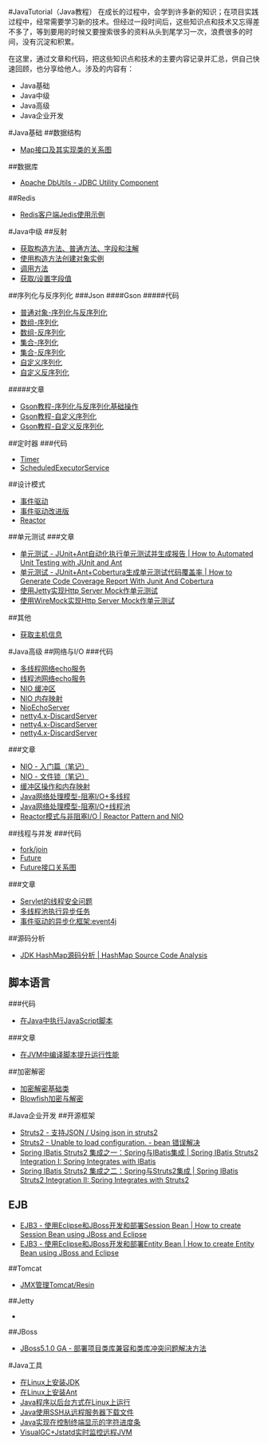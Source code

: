 #JavaTutorial（Java教程）
在成长的过程中，会学到许多新的知识；在项目实践过程中，经常需要学习新的技术。但经过一段时间后，这些知识点和技术又忘得差不多了，等到要用的时候又要搜索很多的资料从头到尾学习一次，浪费很多的时间，没有沉淀和积累。

在这里，通过文章和代码，把这些知识点和技术的主要内容记录并汇总，供自己快速回顾，也分享给他人。涉及的内容有：
* Java基础
* Java中级
* Java高级
* Java企业开发

#Java基础
##数据结构
* [Map接口及其实现类的关系图](src/cn/aofeng/demo/java/util/map/Map接口及其实现类.ucls)

##数据库
* [Apache DbUtils - JDBC Utility Component](src/cn/aofeng/demo/dbutils)

##Redis
* [Redis客户端Jedis使用示例](src/cn/aofeng/demo/redis/JedisDemo.java)


#Java中级
##反射
* [获取构造方法、普通方法、字段和注解](src/cn/aofeng/demo/java/lang/reflect/ClassAnalyze.java)
* [使用构造方法创建对象实例](src/cn/aofeng/demo/java/lang/reflect/CreateInstance.java)
* [调用方法](src/cn/aofeng/demo/java/lang/reflect/InvokeMethod.java)
* [获取/设置字段值](src/cn/aofeng/demo/java/lang/reflect/InvokeField.java)

##序列化与反序列化
###Json
####Gson
#####代码
* [普通对象-序列化与反序列化](src/cn/aofeng/demo/json/gson/SimpleObjectSerialize.java)
* [数组-序列化](src/cn/aofeng/demo/json/gson/ArraySerialize.java)
* [数组-反序列化](src/cn/aofeng/demo/json/gson/ArrayDeserialize.java)
* [集合-序列化](src/cn/aofeng/demo/json/gson/CollectionsSerialize.java)
* [集合-反序列化](src/cn/aofeng/demo/json/gson/CollectionDeserialize.java)
* [自定义序列化](src/cn/aofeng/demo/json/gson/CustomSerialize.java)
* [自定义反序列化](src/cn/aofeng/demo/json/gson/CustomDeserialize.java)

#####文章
* [Gson教程-序列化与反序列化基础操作](http://aofengblog.blog.163.com/blog/static/6317021201571275718825/)
* [Gson教程-自定义序列化](http://aofengblog.blog.163.com/blog/static/631702120157148122062/)
* [Gson教程-自定义反序列化](http://aofengblog.blog.163.com/blog/static/631702120157178202587/)

##定时器
###代码
* [Timer](src/cn/aofeng/demo/java/util/timer/TimerDemo.java)
* [ScheduledExecutorService](src/cn/aofeng/demo/java/util/concurret/ScheduledExecutorServiceDemo.java)

##设计模式
* [事件驱动](src/cn/aofeng/demo/eventdriver_normal)
* [事件驱动改进版](src/cn/aofeng/demo/eventdriver_improve)
* [Reactor](src/cn/aofeng/demo/reactor)

##单元测试
###文章
* [单元测试 - JUnit+Ant自动化执行单元测试并生成报告 | How to Automated Unit Testing with JUnit and Ant](http://aofengblog.blog.163.com/blog/static/6317021201312734058296/)
* [单元测试 - JUnit+Ant+Cobertura生成单元测试代码覆盖率 | How to Generate Code Coverage Report With Junit And Cobertura](http://aofengblog.blog.163.com/blog/static/6317021201312763630878/)
* [使用Jetty实现Http Server Mock作单元测试](src/cn/aofeng/demo/jetty)
* [使用WireMock实现Http Server Mock作单元测试](src/cn/aofeng/demo/wiremock)

##其他
* [获取主机信息](src/cn/aofeng/demo/misc/GetHostInfo.java)

#Java高级
##网络与I/O
###代码
* [多线程网络echo服务](src/cn/aofeng/demo/io/MultiThreadEchoServer.java)
* [线程池网络echo服务](src/cn/aofeng/demo/io/ThreadPoolEchoServer.java)
* [NIO 缓冲区](src/cn/aofeng/demo/nio/BufferIO.java)
* [NIO 内存映射](src/cn/aofeng/demo/nio/MemoryMapper.java)
* [NioEchoServer](src/cn/aofeng/demo/nio/NioEchoServer.java)
* [netty4.x-DiscardServer]()
* [netty4.x-DiscardServer]()
* [netty4.x-DiscardServer]()

###文章
* [NIO - 入门篇（笔记）](http://aofengblog.blog.163.com/blog/static/6317021200892145321884/)
* [NIO - 文件锁（笔记）](http://aofengblog.blog.163.com/blog/static/631702120089276182626/)
* [缓冲区操作和内存映射](http://aofengblog.blog.163.com/blog/static/6317021201382925314705/)
* [Java网络处理模型-阻塞I/O+多线程](http://aofengblog.blog.163.com/blog/static/6317021201392153148393/)
* [Java网络处理模型-阻塞I/O+线程池](http://aofengblog.blog.163.com/blog/static/63170212013921758425/)
* [Reactor模式与非阻塞I/O | Reactor Pattern and NIO](http://aofengblog.blog.163.com/blog/static/6317021201310293953286/)

##线程与并发
###代码
* [fork/join](src/cn/aofeng/demo/java/util/forkjoin/HelloForkJoin.java)
* [Future](src/cn/aofeng/demo/java/util/future/HelloFuture.java)
* [Future接口关系图](src/cn/aofeng/demo/java/util/future/Future.ucls)

###文章
* [Servlet的线程安全问题](http://aofengblog.blog.163.com/blog/static/631702120081016102531434/)
* [多线程池执行异步任务](http://aofengblog.blog.163.com/blog/static/6317021201423193434810/)
* [事件驱动的异步化框架:event4j](http://aofengblog.blog.163.com/blog/static/63170212014102463624267/)

##源码分析
* [JDK HashMap源码分析 | HashMap Source Code Analysis](http://aofengblog.blog.163.com/blog/static/631702120147148919858/)

## 脚本语言
###代码
* [在Java中执行JavaScript脚本](src/cn/aofeng/demo/script/ScriptRunPerformence.java)

###文章
* [在JVM中编译脚本提升运行性能](http://aofengblog.blog.163.com/blog/static/6317021201311143045607/)

##加密解密
* [加密解密基础类](src/cn/aofeng/demo/encrypt/EncryptAndDecrypt.java)
* [Blowfish加密与解密](src/cn/aofeng/demo/encrypt/Blowfish.java)


#Java企业开发
##开源框架
* [Struts2 - 支持JSON / Using json in struts2](http://aofengblog.blog.163.com/blog/static/6317021201072311443715/)
* [Struts2 - Unable to load configuration. - bean 错误解决](http://aofengblog.blog.163.com/blog/static/631702120103184042768/)
* [Spring IBatis Struts2 集成之一：Spring与IBatis集成 | Spring IBatis Struts2 Integration I: Spring Integrates with IBatis](http://aofengblog.blog.163.com/blog/static/6317021201121911105510/)
* [Spring IBatis Struts2 集成之二：Spring与Struts2集成 | Spring IBatis Struts2 Integration II: Spring Integrates with Struts2](http://aofengblog.blog.163.com/blog/static/6317021201122172525296/)

## EJB
* [EJB3 - 使用Eclipse和JBoss开发和部署Session Bean | How to create Session Bean using JBoss and Eclipse](http://aofengblog.blog.163.com/blog/static/6317021201121310318552/)
* [EJB3 - 使用Eclipse和JBoss开发和部署Entity Bean | How to create Entity Bean using JBoss and Eclipse](http://aofengblog.blog.163.com/blog/static/631702120112147279187/)

##Tomcat
* [JMX管理Tomcat/Resin](http://aofengblog.blog.163.com/blog/static/6317021200871711013857/)

##Jetty
* []()

##JBoss
* [JBoss5.1.0 GA - 部署项目类库兼容和类库冲突问题解决方法](http://aofengblog.blog.163.com/blog/static/631702120113674626533/)


#Java工具
* [在Linux上安装JDK](http://aofengblog.blog.163.com/blog/static/6317021200810172817818/)
* [在Linux上安装Ant](http://aofengblog.blog.163.com/blog/static/631702120081017113327582/)
* [Java程序以后台方式在Linux上运行](http://aofengblog.blog.163.com/blog/static/631702120081014104934762/)
* [Java使用SSH从远程服务器下载文件](http://aofengblog.blog.163.com/blog/static/6317021201362975846986/)
* [Java实现在控制终端显示的字符进度条](http://aofengblog.blog.163.com/blog/static/6317021201362723025426/)
* [VisualGC+Jstatd实时监控远程JVM](http://aofengblog.blog.163.com/blog/static/63170212013529818373/)
